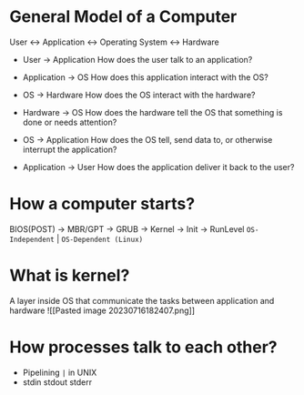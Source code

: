 # General Model of a Computer

User <-> Application <-> Operating System <-> Hardware

- User -> Application
  How does the user talk to an application?

- Application -> OS
  How does this application interact with the OS?

- OS -> Hardware
  How does the OS interact with the hardware?

- Hardware -> OS
  How does the hardware tell the OS that something is done or needs attention?

- OS -> Application
  How does the OS tell, send data to, or otherwise interrupt the application?

- Application -> User
  How does the application deliver it back to the user?

# How a computer starts?

BIOS(POST) -> MBR/GPT -> GRUB -> Kernel -> Init -> RunLevel
`OS-Independent`         |           `OS-Dependent (Linux)`

# What is kernel?

A layer inside OS that communicate the tasks between application and hardware
![[Pasted image 20230716182407.png]]

# How processes talk to each other?

- Pipelining `|` in UNIX
- stdin stdout stderr
